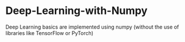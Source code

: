# Deep-Learning-with-Numpy
Deep Learning basics are implemented using numpy (without the use of libraries like TensorFlow or PyTorch)
